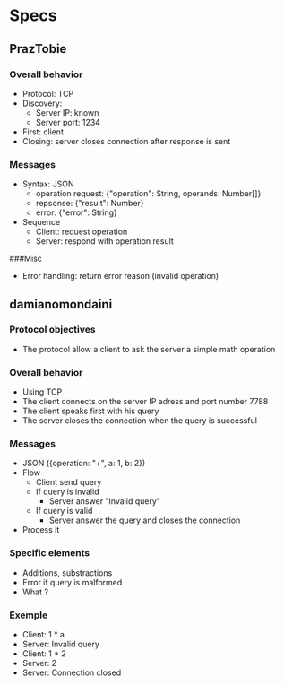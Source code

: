 # Specs
## PrazTobie 

### Overall behavior
* Protocol: TCP
* Discovery:
  * Server IP: known
  * Server port: 1234
* First: client
* Closing: server closes connection after response is sent 

### Messages
* Syntax: JSON
  * operation request: {"operation": String, operands: Number[]}
  * repsonse: {"result": Number}
  * error: {"error": String}
* Sequence
  * Client: request operation
  * Server: respond with operation result
  
###Misc
* Error handling: return error reason (invalid operation)

## damianomondaini

### Protocol objectives

* The protocol allow a client to ask the server a simple math operation

### Overall behavior

* Using TCP
* The client connects on the server IP adress and port number 7788
* The client speaks first with his query
* The server closes the connection when the query is successful

### Messages
* JSON ({operation: "+", a: 1, b: 2})
* Flow
  * Client send query
  * If query is invalid
    * Server answer "Invalid query"
  * If query is valid
    * Server answer the query and closes the connection
* Process it

### Specific elements
* Additions, substractions
* Error if query is malformed
* What ?

### Exemple
* Client: 1 * a
* Server: Invalid query
* Client: 1 * 2
* Server: 2
* Server: Connection closed
